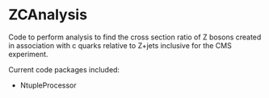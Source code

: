 # ZCAnalysis

Code to perform analysis to find the cross section ratio of Z bosons created in
association with c quarks relative to Z+jets inclusive for the CMS experiment.

Current code packages included:
- NtupleProcessor

